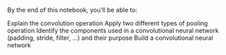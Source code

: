 By the end of this notebook, you'll be able to:

Explain the convolution operation
Apply two different types of pooling operation
Identify the components used in a convolutional neural network (padding, stride, filter, ...) and their purpose
Build a convolutional neural network
